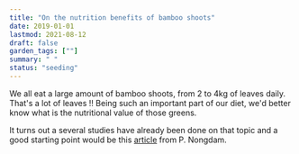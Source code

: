 ```yaml
---
title: "On the nutrition benefits of bamboo shoots"
date: 2019-01-01
lastmod: 2021-08-12
draft: false
garden_tags: [""]
summary: " "
status: "seeding"
---
```


We all eat a large amount of bamboo shoots, from 2 to 4kg of leaves daily. That's a lot of leaves !! 
Being such an important part of our diet, we'd better know what is the nutritional value of those greens.

It turns out a several studies have already been done on that topic and a good starting point would be this [article](https://www.hindawi.com/journals/isrn/2014/679073/) from P. Nongdam.